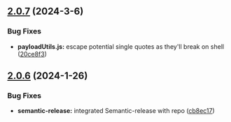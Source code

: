 ## [2.0.7](https://github.com/centralnicgroup-opensource/rtldev-middleware-gulp-release-notification-plugin/compare/v2.0.6...v2.0.7) (2024-3-6)


### Bug Fixes

* **payloadUtils.js:** escape potential single quotes as they'll break on shell ([20ce8f3](https://github.com/centralnicgroup-opensource/rtldev-middleware-gulp-release-notification-plugin/commit/20ce8f37da5c61215cd57ba2cc482147e87e0aa7))

## [2.0.6](https://github.com/centralnicgroup-opensource/rtldev-middleware-gulp-release-notification-plugin/compare/v2.0.5...v2.0.6) (2024-1-26)


### Bug Fixes

* **semantic-release:** integrated Semantic-release with repo ([cb8ec17](https://github.com/centralnicgroup-opensource/rtldev-middleware-gulp-release-notification-plugin/commit/cb8ec17f4f218a633f63241e6c7c1cb1e4d36c45))

